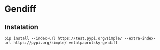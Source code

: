 # Gendiff

## Instalation
```
pip install --index-url https://test.pypi.org/simple/ --extra-index-url https://pypi.org/simple/ vetalpaprotsky-gendiff
```
